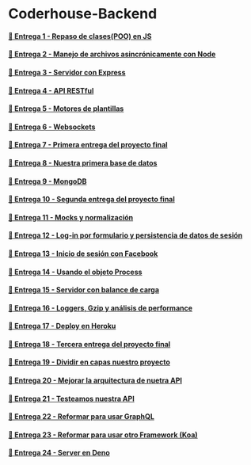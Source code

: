 # Coderhouse-Backend

#### [🔗 Entrega 1 - Repaso de clases(POO) en JS](https://github.com/nehuenortega/Coderhouse-Backend/tree/main/Entrega_01)

#### [🔗 Entrega 2 - Manejo de archivos asincrónicamente con Node](https://github.com/nehuenortega/Coderhouse-Backend/tree/main/Entrega_02)

#### [🔗 Entrega 3 - Servidor con Express](https://github.com/nehuenortega/Coderhouse-Backend/tree/main/Entrega_03)

#### [🔗 Entrega 4 - API RESTful](https://github.com/nehuenortega/Coderhouse-Backend/tree/main/Entrega_04)

#### [🔗 Entrega 5 - Motores de plantillas](https://github.com/nehuenortega/Coderhouse-Backend/tree/main/Entrega_05)

#### [🔗 Entrega 6 - Websockets](https://github.com/nehuenortega/Coderhouse-Backend/tree/main/Entrega_06)

#### [🔗 Entrega 7 - Primera entrega del proyecto final](https://github.com/nehuenortega/Coderhouse-Backend/tree/main/Entrega_07)

#### [🔗 Entrega 8 - Nuestra primera base de datos](https://github.com/nehuenortega/Coderhouse-Backend/tree/main/Entrega_08)

#### [🔗 Entrega 9 - MongoDB](https://github.com/nehuenortega/Coderhouse-Backend/tree/main/Entrega_09)

#### [🔗 Entrega 10 - Segunda entrega del proyecto final](https://github.com/nehuenortega/Coderhouse-Backend/tree/main/Entrega_10)

#### [🔗 Entrega 11 - Mocks y normalización](https://github.com/nehuenortega/Coderhouse-Backend/tree/main/Entrega_11)

#### [🔗 Entrega 12 - Log-in por formulario y persistencia de datos de sesión](https://github.com/nehuenortega/Coderhouse-Backend/tree/main/Entrega_12)

#### [🔗 Entrega 13 - Inicio de sesión con Facebook](https://github.com/nehuenortega/Coderhouse-Backend/tree/main/Entrega_13)

#### [🔗 Entrega 14 - Usando el objeto Process](https://github.com/nehuenortega/Coderhouse-Backend/tree/main/Entrega_14)

#### [🔗 Entrega 15 - Servidor con balance de carga](https://github.com/nehuenortega/Coderhouse-Backend/tree/main/Entrega_15)

#### [🔗 Entrega 16 - Loggers, Gzip y análisis de performance](https://github.com/nehuenortega/Coderhouse-Backend/tree/main/Entrega_16)

#### [🔗 Entrega 17 - Deploy en Heroku](https://github.com/nehuenortega/Coderhouse-Backend/tree/main/Entrega_17)

#### [🔗 Entrega 18 - Tercera entrega del proyecto final](https://github.com/nehuenortega/Coderhouse-Backend/tree/main/Entrega_18)

#### [🔗 Entrega 19 - Dividir en capas nuestro proyecto](https://github.com/nehuenortega/Coderhouse-Backend/tree/main/Entrega_19)

#### [🔗 Entrega 20 - Mejorar la arquitectura de nuetra API](https://github.com/nehuenortega/Coderhouse-Backend/tree/main/Entrega_20)

#### [🔗 Entrega 21 - Testeamos nuestra API](https://github.com/nehuenortega/Coderhouse-Backend/tree/main/Entrega_21)

#### [🔗 Entrega 22 - Reformar para usar GraphQL](https://github.com/nehuenortega/Coderhouse-Backend/tree/main/Entrega_22)

#### [🔗 Entrega 23 - Reformar para usar otro Framework (Koa)](https://github.com/nehuenortega/Coderhouse-Backend/tree/main/Entrega_23)

#### [🔗 Entrega 24 - Server en Deno](https://github.com/nehuenortega/Coderhouse-Backend/tree/main/Entrega_24)